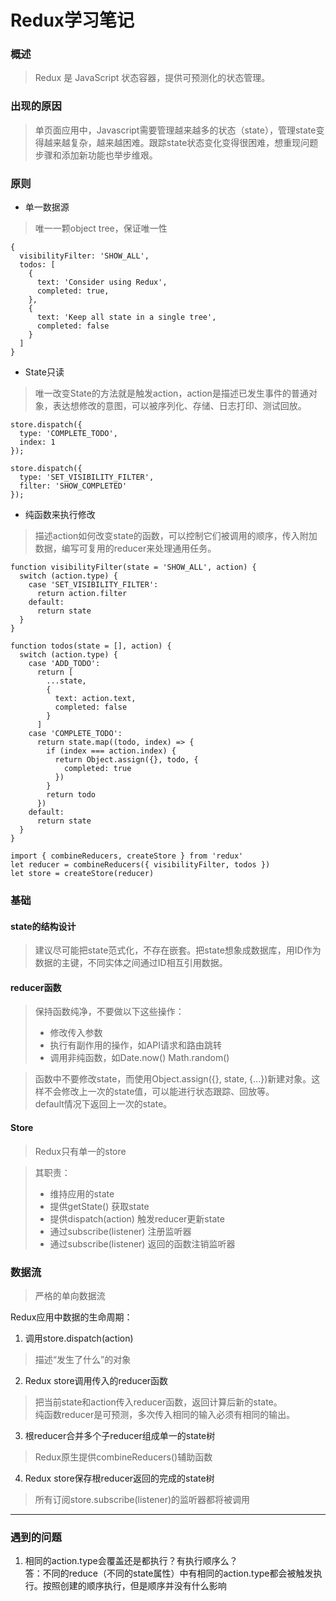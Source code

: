 # Redux学习笔记

### 概述
> Redux 是 JavaScript 状态容器，提供可预测化的状态管理。

### 出现的原因
> 单页面应用中，Javascript需要管理越来越多的状态（state），管理state变得越来越复杂，越来越困难。跟踪state状态变化变得很困难，想重现问题步骤和添加新功能也举步维艰。

### 原则
- 单一数据源
> 唯一一颗object tree，保证唯一性

```
{
  visibilityFilter: 'SHOW_ALL',
  todos: [
    {
      text: 'Consider using Redux',
      completed: true,
    },
    {
      text: 'Keep all state in a single tree',
      completed: false
    }
  ]
}
```

- State只读
> 唯一改变State的方法就是触发action，action是描述已发生事件的普通对象，表达想修改的意图，可以被序列化、存储、日志打印、测试回放。

```
store.dispatch({
  type: 'COMPLETE_TODO',
  index: 1
});

store.dispatch({
  type: 'SET_VISIBILITY_FILTER',
  filter: 'SHOW_COMPLETED'
});
```

- 纯函数来执行修改
> 描述action如何改变state的函数，可以控制它们被调用的顺序，传入附加数据，编写可复用的reducer来处理通用任务。

```
function visibilityFilter(state = 'SHOW_ALL', action) {
  switch (action.type) {
    case 'SET_VISIBILITY_FILTER':
      return action.filter
    default:
      return state
  }
}

function todos(state = [], action) {
  switch (action.type) {
    case 'ADD_TODO':
      return [
        ...state,
        {
          text: action.text,
          completed: false
        }
      ]
    case 'COMPLETE_TODO':
      return state.map((todo, index) => {
        if (index === action.index) {
          return Object.assign({}, todo, {
            completed: true
          })
        }
        return todo
      })
    default:
      return state
  }
}

import { combineReducers, createStore } from 'redux'
let reducer = combineReducers({ visibilityFilter, todos })
let store = createStore(reducer)
```

### 基础
#### state的结构设计
> 建议尽可能把state范式化，不存在嵌套。把state想象成数据库，用ID作为数据的主键，不同实体之间通过ID相互引用数据。
#### reducer函数
> 保持函数纯净，不要做以下这些操作：
> - 修改传入参数
> - 执行有副作用的操作，如API请求和路由跳转
> - 调用非纯函数，如Date.now() Math.random()   

> 函数中不要修改state，而使用Object.assign({}, state, {...})新建对象。这样不会修改上一次的state值，可以能进行状态跟踪、回放等。   
default情况下返回上一次的state。   

#### Store
> Redux只有单一的store   
   
> 其职责：
> - 维持应用的state
> - 提供getState() 获取state
> - 提供dispatch(action) 触发reducer更新state
> - 通过subscribe(listener) 注册监听器
> - 通过subscribe(listener) 返回的函数注销监听器

### 数据流
> 严格的单向数据流   

Redux应用中数据的生命周期：
1. 调用store.dispatch(action)
> 描述“发生了什么”的对象
2. Redux store调用传入的reducer函数  
> 把当前state和action传入reducer函数，返回计算后新的state。   
纯函数reducer是可预测，多次传入相同的输入必须有相同的输出。  
3. 根reducer合并多个子reducer组成单一的state树   
> Redux原生提供combineReducers()辅助函数   
4. Redux store保存根reducer返回的完成的state树   
> 所有订阅store.subscribe(listener)的监听器都将被调用

---

### 遇到的问题
1. 相同的action.type会覆盖还是都执行？有执行顺序么？   
答：不同的reduce（不同的state属性）中有相同的action.type都会被触发执行。按照创建的顺序执行，但是顺序并没有什么影响